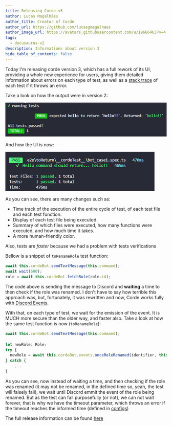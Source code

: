 ```yaml
---
title: Releasing Corde v3
author: Lucas Magalhães
author_title: Creator of Corde
author_url: https://github.com/lucasgmagalhaes
author_image_url: https://avatars.githubusercontent.com/u/19666463?v=4
tags:
  - docusaurus-v2
description: Informations about version 3
hide_table_of_contents: false
---
```


Today I'm releasing corde version 3, which has a full rework of its UI, providing a whole new experience for users, giving them detailed information about errors on each type of test, as well as a [stack trace](https://en.wikipedia.org/wiki/Stack_trace) of each test if it throws an error.

Take a look on how the output were in version 2:

<div style={{textAlign: 'center'}}>

![old ui](/img/console_print.png)

</div>

And how the UI is now:

<div style={{textAlign: 'center'}}>

![new ui](/img/test_success_example.png)

</div>

As you can see, there are many changes such as:

- Time track of the execution of the entire cycle of test, of each test file and each test function.
- Display of each test file being executed.
- Summary of which files were executed, how many functions were executed, and how much time it takes.
- A more human-friendly color.

Also, tests are _faster_ because we had a problem with tests verifications

Bellow is a snippet of `toRenameRole` test function:

```typescript
await this.cordeBot.sendTextMessage(this.command);
await wait(600);
role = await this.cordeBot.fetchRole(role.id);
```

The code above is sending the message to Discord and **waiting** a time to then check if the role was renamed. I don't have to say how terrible this approach was, but, fortunately, it was rewritten and now, Corde works fully with [Discord Events](https://discord.com/developers/docs/topics/gateway#gateway-intents).

With that, on each type of test, we wait for the emission of the event. It is MUCH more secure than the older way, and faster also. Take a look at how the same test function is now (`toRenameRole`):

```typescript
await this.cordeBot.sendTextMessage(this.command);

let newRole: Role;
try {
  newRole = await this.cordeBot.events.onceRoleRenamed(identifier, this.timeOut);
} catch {
    ...
}
```

As you can see, now instead of waiting a time, and then checking if the role was renamed (it may not be renamed, in the defined time so, yeah, the test will falsely fail), we wait until Discord emmit the event of the role being renamed. But as the test can fail purposefully (or not), we can not wait forever, that is why we have the timeout parameter, which throws an error if the timeout reaches the informed time (defined in [configs](/docs/configurations#timeout))

The full release information can be found [here](https://github.com/lucasgmagalhaes/corde/releases/tag/v3.0.1)
